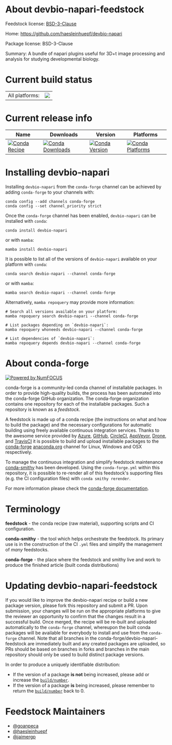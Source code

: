 About devbio-napari-feedstock
=============================

Feedstock license: [BSD-3-Clause](https://github.com/conda-forge/devbio-napari-feedstock/blob/main/LICENSE.txt)

Home: https://github.com/haesleinhuepf/devbio-napari

Package license: BSD-3-Clause

Summary: A bundle of napari plugins useful for 3D+t image processing and analysis for studying developmental biology.

Current build status
====================


<table><tr><td>All platforms:</td>
    <td>
      <a href="https://dev.azure.com/conda-forge/feedstock-builds/_build/latest?definitionId=15889&branchName=main">
        <img src="https://dev.azure.com/conda-forge/feedstock-builds/_apis/build/status/devbio-napari-feedstock?branchName=main">
      </a>
    </td>
  </tr>
</table>

Current release info
====================

| Name | Downloads | Version | Platforms |
| --- | --- | --- | --- |
| [![Conda Recipe](https://img.shields.io/badge/recipe-devbio--napari-green.svg)](https://anaconda.org/conda-forge/devbio-napari) | [![Conda Downloads](https://img.shields.io/conda/dn/conda-forge/devbio-napari.svg)](https://anaconda.org/conda-forge/devbio-napari) | [![Conda Version](https://img.shields.io/conda/vn/conda-forge/devbio-napari.svg)](https://anaconda.org/conda-forge/devbio-napari) | [![Conda Platforms](https://img.shields.io/conda/pn/conda-forge/devbio-napari.svg)](https://anaconda.org/conda-forge/devbio-napari) |

Installing devbio-napari
========================

Installing `devbio-napari` from the `conda-forge` channel can be achieved by adding `conda-forge` to your channels with:

```
conda config --add channels conda-forge
conda config --set channel_priority strict
```

Once the `conda-forge` channel has been enabled, `devbio-napari` can be installed with `conda`:

```
conda install devbio-napari
```

or with `mamba`:

```
mamba install devbio-napari
```

It is possible to list all of the versions of `devbio-napari` available on your platform with `conda`:

```
conda search devbio-napari --channel conda-forge
```

or with `mamba`:

```
mamba search devbio-napari --channel conda-forge
```

Alternatively, `mamba repoquery` may provide more information:

```
# Search all versions available on your platform:
mamba repoquery search devbio-napari --channel conda-forge

# List packages depending on `devbio-napari`:
mamba repoquery whoneeds devbio-napari --channel conda-forge

# List dependencies of `devbio-napari`:
mamba repoquery depends devbio-napari --channel conda-forge
```


About conda-forge
=================

[![Powered by
NumFOCUS](https://img.shields.io/badge/powered%20by-NumFOCUS-orange.svg?style=flat&colorA=E1523D&colorB=007D8A)](https://numfocus.org)

conda-forge is a community-led conda channel of installable packages.
In order to provide high-quality builds, the process has been automated into the
conda-forge GitHub organization. The conda-forge organization contains one repository
for each of the installable packages. Such a repository is known as a *feedstock*.

A feedstock is made up of a conda recipe (the instructions on what and how to build
the package) and the necessary configurations for automatic building using freely
available continuous integration services. Thanks to the awesome service provided by
[Azure](https://azure.microsoft.com/en-us/services/devops/), [GitHub](https://github.com/),
[CircleCI](https://circleci.com/), [AppVeyor](https://www.appveyor.com/),
[Drone](https://cloud.drone.io/welcome), and [TravisCI](https://travis-ci.com/)
it is possible to build and upload installable packages to the
[conda-forge](https://anaconda.org/conda-forge) [anaconda.org](https://anaconda.org/)
channel for Linux, Windows and OSX respectively.

To manage the continuous integration and simplify feedstock maintenance
[conda-smithy](https://github.com/conda-forge/conda-smithy) has been developed.
Using the ``conda-forge.yml`` within this repository, it is possible to re-render all of
this feedstock's supporting files (e.g. the CI configuration files) with ``conda smithy rerender``.

For more information please check the [conda-forge documentation](https://conda-forge.org/docs/).

Terminology
===========

**feedstock** - the conda recipe (raw material), supporting scripts and CI configuration.

**conda-smithy** - the tool which helps orchestrate the feedstock.
                   Its primary use is in the construction of the CI ``.yml`` files
                   and simplify the management of *many* feedstocks.

**conda-forge** - the place where the feedstock and smithy live and work to
                  produce the finished article (built conda distributions)


Updating devbio-napari-feedstock
================================

If you would like to improve the devbio-napari recipe or build a new
package version, please fork this repository and submit a PR. Upon submission,
your changes will be run on the appropriate platforms to give the reviewer an
opportunity to confirm that the changes result in a successful build. Once
merged, the recipe will be re-built and uploaded automatically to the
`conda-forge` channel, whereupon the built conda packages will be available for
everybody to install and use from the `conda-forge` channel.
Note that all branches in the conda-forge/devbio-napari-feedstock are
immediately built and any created packages are uploaded, so PRs should be based
on branches in forks and branches in the main repository should only be used to
build distinct package versions.

In order to produce a uniquely identifiable distribution:
 * If the version of a package **is not** being increased, please add or increase
   the [``build/number``](https://docs.conda.io/projects/conda-build/en/latest/resources/define-metadata.html#build-number-and-string).
 * If the version of a package **is** being increased, please remember to return
   the [``build/number``](https://docs.conda.io/projects/conda-build/en/latest/resources/define-metadata.html#build-number-and-string)
   back to 0.

Feedstock Maintainers
=====================

* [@goanpeca](https://github.com/goanpeca/)
* [@haesleinhuepf](https://github.com/haesleinhuepf/)
* [@jaimergp](https://github.com/jaimergp/)

